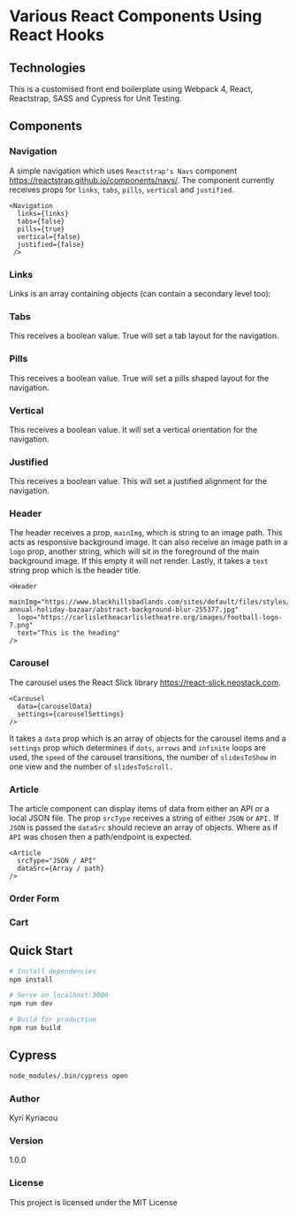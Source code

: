 # Various React Components Using React Hooks

## Technologies
This is a customised front end boilerplate using Webpack 4, React, Reactstrap, SASS and Cypress for Unit Testing.

## Components

### Navigation
A simple navigation which uses `Reactstrap's Navs` component https://reactstrap.github.io/components/navs/.  The component currently receives props for `links`, `tabs`, `pills`, `vertical` and `justified.`

    <Navigation 
      links={links} 
      tabs={false}
      pills={true}
      vertical={false}
      justified={false}
     />

### Links 
Links is an array containing objects (can contain a secondary level too):

### Tabs
This receives a boolean value. True will set a tab layout for the navigation.

### Pills   
This receives a boolean value. True will set a pills shaped layout for the navigation.

### Vertical 
This receives a boolean value. It will set a vertical orientation for the navigation.

### Justified
This receives a boolean value. This will set a justified alignment for the navigation.

### Header
The header receives a prop, `mainImg`, which is string to an image path. This acts as responsive background image. It can also receive an image path in a `logo` prop, another string, which will sit in the foreground of the main background image. If this empty it will not render. Lastly, it takes a `text` string prop which is the header title.

    <Header
      mainImg="https://www.blackhillsbadlands.com/sites/default/files/styles/bhb40_page_hero/public/photos/events/5th-annual-holiday-bazaar/abstract-background-blur-255377.jpg"
      logo="https://carlisletheacarlisletheatre.org/images/football-logo-7.png"
      text="This is the heading"
    />

### Carousel
The carousel uses the React Slick library https://react-slick.neostack.com. 

    <Carousel
      data={carouselData}
      settings={carouselSettings}
    />
    
It takes a `data` prop which is an array of objects for the carousel items and a `settings` prop which determines if `dots`, `arrows` and `infinite` loops are used, the `speed` of the carousel transitions, the number of `slidesToShow` in one view and the number of `slidesToScroll.`       

### Article
The article component can display items of data from either an API or a local JSON file. The prop `srcType` receives a string of either `JSON` or `API.` If `JSON` is passed the `dataSrc` should recieve an array of objects. Where as if `API` was chosen then a path/endpoint is expected. 

    <Article
      srcType="JSON / API"
      dataSrc={Array / path}
    />

### Order Form


### Cart

## Quick Start

``` bash
# Install dependencies
npm install

# Serve on localhost:3000
npm run dev

# Build for production
npm run build
```

## Cypress

``` bash
node_modules/.bin/cypress open
```

### Author

Kyri Kyriacou

### Version

1.0.0

### License

This project is licensed under the MIT License
